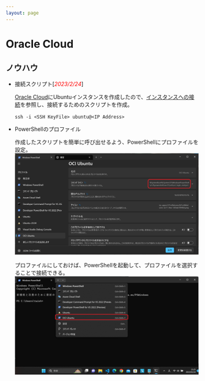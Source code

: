 ```yaml
---
layout: page
---
```

#   Oracle Cloud

##  ノウハウ
- 接続スクリプト[<span style="color: red;">*2023/2/24*</span>]

  [Oracle Cloud](https://www.oracle.com/jp/cloud/)にUbuntuインスタンスを作成したので、[インスタンスへの接続](https://docs.oracle.com/ja-jp/iaas/Content/Compute/Tasks/accessinginstance.htm)を参照し、接続するためのスクリプトを作成。
  
  ```
  ssh -i <SSH KeyFile> ubuntu@<IP Address>
  ```
- PowerShellのプロファイル

  作成したスクリプトを簡単に呼び出せるよう、PowerShellにプロファイルを設定。
  ![プロファイル設定](/images/OCI/PowerShell_OCI_Ubuntu_20230224_231606.png)

  プロファイルにしておけば、PowerShellを起動して、プロファイルを選択することで接続できる。
  ![プロファイル選択](/images/OCI/PowerShell_Profile_20230224_232526.png)
